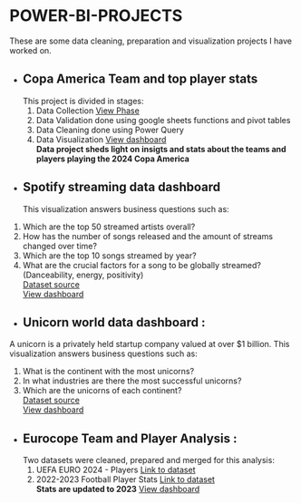 # POWER-BI-PROJECTS
These are some data cleaning, preparation and visualization projects I have worked on.
- ## Copa America Team and top player stats
  This project is divided in stages:
  1. Data Collection [View Phase](https://github.com/sebastianBaquero98/Copa-America-Teams-Sofascore-Web-Scraper)
  2. Data Validation done using google sheets functions and pivot tables
  3. Data Cleaning done using Power Query
  4. Data Visualization [View dashboard](https://app.powerbi.com/view?r=eyJrIjoiYzVmMjVkYjAtMzEzYy00ZDkyLWEzMjktZDMzNzMxMTA1ZjNmIiwidCI6Ijc2NDEwNWJhLTMxMTUtNGQyYS04ODU0LWMwYmM4NjBiZmJhZCJ9&pageName=0d6b56743438923e1908)<br>
     **Data project sheds light on insigts and stats about the teams and players playing the 2024 Copa America**
- ## Spotify streaming data dashboard
  This visualization answers business questions such as:
1. Which are the top 50 streamed artists overall?
2. How has the number of songs released and the amount of streams changed over time?
3. Which are the top 10 songs streamed by year?
4. What are the crucial factors for a song to be globally streamed? (Danceability, energy, positivity)<br>
[Dataset source](https://www.kaggle.com/datasets/brunoalarcon123/top-200-spotify-songs-dataset)<br>
[View dashboard](https://app.powerbi.com/view?r=eyJrIjoiMjY1YTEwMWQtOTQ2MS00NjBiLThhODItNDNiNTA1ZWU2NDJmIiwidCI6Ijc2NDEwNWJhLTMxMTUtNGQyYS04ODU0LWMwYmM4NjBiZmJhZCJ9)
  
- ## Unicorn world data dashboard :
A unicorn is a privately held startup company valued at over $1 billion. This visualization answers business questions such as:
1. What is the continent with the most unicorns?
2. In what industries are there the most successful unicorns?
3. Which are the unicorns of each continent? <br>
[Dataset source](https://www.kaggle.com/datasets/shubhamoujlayan/all-the-unicorns-in-the-world)<br>
[View dashboard](https://app.powerbi.com/view?r=eyJrIjoiODE4NmNjNjItMDFkMS00OWUwLWEwNmMtN2IwYmZiYmI0MDNiIiwidCI6Ijc2NDEwNWJhLTMxMTUtNGQyYS04ODU0LWMwYmM4NjBiZmJhZCJ9)

- ## Eurocope Team and Player Analysis :
  Two datasets were cleaned, prepared and merged for this analysis:
  1. UEFA EURO 2024 - Players [Link to dataset](https://www.kaggle.com/datasets/damirdizdarevic/uefa-euro-2024-players)
  2. 2022-2023 Football Player Stats [Link to dataset](https://www.kaggle.com/datasets/vivovinco/20222023-football-player-stats/data)<br>
  **Stats are updated to 2023** [View dashboard](https://app.powerbi.com/view?r=eyJrIjoiNDFiNDEzZmItNzQ2My00MGVjLWEyMmItODE1NzE3NTI0YmJhIiwidCI6Ijc2NDEwNWJhLTMxMTUtNGQyYS04ODU0LWMwYmM4NjBiZmJhZCJ9&pageName=1f4cef59b0fae8a02153)

  
